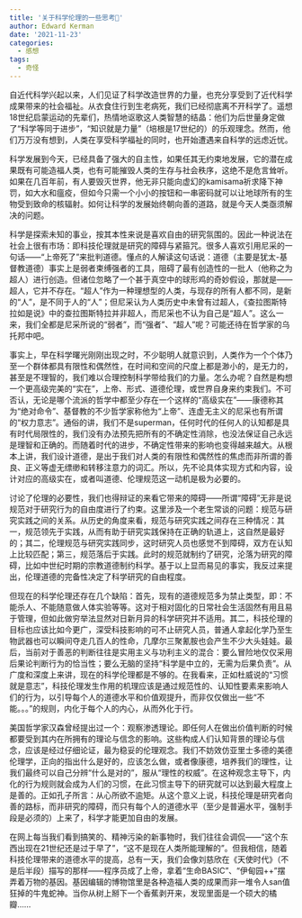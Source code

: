 ```yaml
---
title: '关于科学伦理的一些思考🤔'
author: Edward Kerman
date: '2021-11-23'
categories:
  - 感想
tags:
  - 奇怪
---
```


自近代科学兴起以来，人们见证了科学改造世界的力量，也充分享受到了近代科学成果带来的社会福祉。从衣食住行到生老病死，我们已经彻底离不开科学了。遥想18世纪启蒙运动的先辈们，热情地讴歌这人类智慧的结晶：他们为后世量身定做了“科学等同于进步”，“知识就是力量”（培根是17世纪的）的乐观理念。然而，他们万万没有想到，人类在享受科学福祉的同时，也开始遭遇来自科学的远虑近忧。

科学发展到今天，已经具备了强大的自主性，如果任其无约束地发展，它的潜在成果既有可能造福人类，也有可能摧毁人类的生存与社会秩序，这绝不是危言耸听。如果在几百年前，有人要毁灭世界，他无非只能向虚幻的kamisama祈求降下神罚，如大水和瘟疫，但如今只需一个小小的按钮和一串密码就可以让地球所有的生物受到致命的核辐射。如何让科学的发展始终朝向善的道路，就是今天人类亟须解决的问题。

科学是探索未知的事业，按其本性来说是喜欢自由的研究氛围的。因此一种说法在社会上很有市场：即科技伦理就是研究的障碍与紧箍咒。很多人喜欢引用尼采的一句话——“上帝死了”来批判道德。懂点的人解读这句话说：道德（主要是犹太-基督教道德）事实上是弱者束缚强者的工具，阻碍了最有创造性的一批人（他称之为超人）进行创造。但诸位忽略了一个甚于真空中的球形鸡的奇妙假设，那就是——超人，它并不存在。“超人”作为一种理想型的人类，与现存的所有人都不同，是新的“人”，是不同于人的“人”；但尼采认为人类历史中未曾有过超人，《查拉图斯特拉如是说》中的查拉图斯特拉并非超人，而尼采也不认为自己是“超人”。这么一来，我们全都是尼采所说的“弱者”，而“强者”、“超人”呢？可能还待在哲学家的乌托邦中吧。

事实上，早在科学曙光刚刚出现之时，不少聪明人就意识到，人类作为一个个体乃至一个群体都具有限性和偶然性，在时间和空间的尺度上都是渺小的，是无力的，甚至是不理智的，我们难以合理控制科学带给我们的力量。怎么办呢？自然是构想一个更高级完美的“实在”，上帝、形式、道德伦理，或世界自身来约束我们。不可否认，无论是哪个流派的哲学中都至少存在一个这样的“高级实在”——康德称其为“绝对命令”、基督教的不少哲学家称他为“上帝”、连虚无主义的尼采也有所谓的“权力意志”。通俗的讲，我们不是superman，任何时代的任何人的认知都是具有时代局限性的，我们没有办法预先把所有的不确定性消除，也没法保证自己永远是理智和正确的。而随着时代的进步，不确定性带来的影响也变得越来越大。从根本上讲，我们设计道德，是出于我们对人类的有限性和偶然性的焦虑而非所谓的善良、正义等虚无缥缈和转移注意力的词汇。所以，先不论具体实现方式和内容，设计对应的高级实在，或者叫道德、伦理规范这一动机是极为必要的。

讨论了伦理的必要性，我们也得辩证的来看它带来的障碍——所谓“障碍”无非是说规范对于研究行为的自由度进行了约束。这里涉及一个老生常谈的问题：规范与研究实践之间的关系。从历史的角度来看，规范与研究实践之间存在三种情况：其一，规范领先于实践，从而有助于研究实践保持在正确的轨道上，这自然是最好的；其二，伦理规范与研究实践同步，这时研究人员也感觉不到障碍，双方在认知上比较匹配；第三，规范落后于实践。此时的规范就制约了研究，沦落为研究的障碍，比如中世纪时期的宗教道德制约科学。基于以上显而易见的事实，我反过来提出，伦理道德的完备性决定了科学研究的自由程度。

但现在的科学伦理还存在几个缺陷：首先，现有的道德规范多为禁止类型，即：不能杀人、不能随意做人体实验等等。这对于相对固化的日常社会生活固然有用且易于管理，但如此做穷举法显然对日新月异的科学研究并不适用。其二，科技伦理的目标也应该比如今更广，深受科技影响的可不止研究人员，普通人拿起化学乃至生物武器也可以瞬间夺走几百人的性命，几摩尔三聚氰胺也会产生不少大头娃娃。最后，当前对于善恶的判断往往是实用主义与功利主义的混合：要么冒险地仅仅采用后果论判断行为的恰当性；要么无脑的坚持“科学是中立的，无需为后果负责”。从广度和深度上来讲，现在的科学伦理都是不够的。在我看来，正如杜威说的“习惯就是意志”，科技伦理发生作用的机理应该是通过规范性的、认知性要素来影响人们的行为，以引导每个人的道德水平和价值观提升，而非仅仅做出一些“不能。。。”的规则，内化于每个人的内心，从而外化于行。

美国哲学家汉森曾经提出过一个：观察渗透理论。即任何人在做出价值判断的时候都要受到其内在所拥有的理论与信念的影响。这些构成人们认知背景的理论与信念，应该是经过仔细论证，最为稳妥的伦理观念。我们不妨效仿亚里士多德的美德伦理学，正向的指出什么是好的，应该怎么做，或者像康德，培养我们的理性，让我们最终可以自己分辨“什么是对的”，服从“理性的权威”。在这种观念主导下，内化的行为规则就会成为人们的习惯，在此习惯主导下的研究就可以达到最大程度上是善的。正如孔子所言：从心所欲不逾矩。从这个意义上说，科技伦理是研究者向善的路标，而非研究的障碍，而只有每个人的道德水平（至少是普遍水平，强制手段是必须的）上来了，科学才能更加自由的发展。

在网上每当我们看到搞笑的、精神污染的新事物时，我们往往会调侃——“这个东西出现在21世纪还是过于早了”，“这不是现在人类所能理解的”。但我相信，随着科技伦理带来的道德水平的提高，总有一天，我们会像刘慈欣在《天使时代》（不是后半段）描写的那样——程序员成了上帝，拿着“生命BASIC”、“伊甸园++”摆弄着万物的基因。基因编辑的博物馆里是各种造福人类的成果而非一堆令人san值狂掉的牛鬼蛇神。当你从树上掰下一个香蕉剥开来，发现里面是一个硕大的橘瓣……
